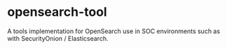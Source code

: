 # opensearch-tool
A tools implementation for OpenSearch use in SOC environments such as with SecurityOnion / Elasticsearch.
